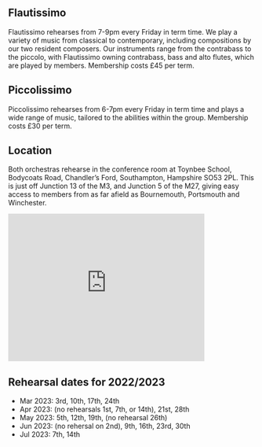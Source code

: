 ## Flautissimo

Flautissimo rehearses from 7-9pm every Friday in term time. We play a variety of music from classical to contemporary, including compositions by our two resident composers.  Our instruments range from the contrabass to the piccolo, with Flautissimo owning contrabass, bass and alto flutes, which are played by members.  Membership costs £45 per term.

## Piccolissimo

Piccolissimo rehearses from 6-7pm every Friday in term time and plays a wide range of music, tailored to the abilities within the group. Membership costs £30 per term.

## Location

Both orchestras rehearse in the conference room at Toynbee School, Bodycoats Road, Chandler’s Ford, Southampton, Hampshire SO53 2PL.  This is just off Junction 13 of the M3, and Junction 5 of the M27, giving easy access to members from as far afield as Bournemouth, Portsmouth and Winchester.

<iframe src="https://www.google.com/maps/embed?pb=!1m10!1m8!1m3!1d9225.441262166618!2d-1.3720676849745432!3d50.97719675683132!3m2!1i1024!2i768!4f13.1!5e0!3m2!1sen!2suk!4v1680013739030!5m2!1sen!2suk" width="400" height="300" style="border:0;" allowfullscreen="" loading="lazy" referrerpolicy="no-referrer-when-downgrade"></iframe>


## Rehearsal dates for 2022/2023

- Mar 2023: 3rd, 10th, 17th, 24th
- Apr 2023: (no rehearsals 1st, 7th, or 14th), 21st, 28th
- May 2023: 5th, 12th, 19th, (no rehearsal 26th)
- Jun 2023: (no rehersal on 2nd), 9th, 16th, 23rd, 30th
- Jul 2023: 7th, 14th
